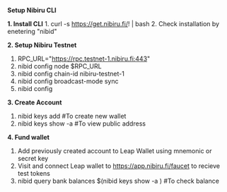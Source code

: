 **Setup Nibiru CLI**

**1. Install CLI**
    1. curl -s https://get.nibiru.fi/! | bash
    2. Check installation by enetering "nibid"
   
**2. Setup Nibiru Testnet**
   1. RPC_URL="https://rpc.testnet-1.nibiru.fi:443"
   2. nibid config node $RPC_URL
   3. nibid config chain-id nibiru-testnet-1
   4. nibid config broadcast-mode sync
   5. nibid config
   
**3. Create Account**
   1. nibid keys add <name> #To create new wallet
   2. nibid keys show -a <name> #To view public address
   
**4. Fund wallet**
   1. Add previously created account to Leap Wallet using mnemonic or secret key
   2. Visit and connect Leap wallet to https://app.nibiru.fi/faucet to recieve test tokens
   3. nibid query bank balances $(nibid keys show -a <name>) #To check balance